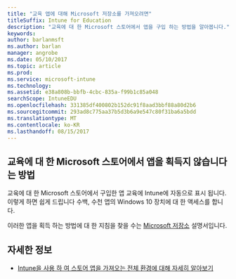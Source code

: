 ```yaml
---
title: "교육 앱에 대해 Microsoft 저장소를 가져오려면"
titleSuffix: Intune for Education
description: "교육에 대 한 Microsoft 스토어에서 앱을 구입 하는 방법을 알아봅니다."
keywords: 
author: barlanmsft
ms.author: barlan
manager: angrobe
ms.date: 05/10/2017
ms.topic: article
ms.prod: 
ms.service: microsoft-intune
ms.technology: 
ms.assetid: e38a808b-bbfb-4cbc-835a-f99b1c85a048
searchScope: IntuneEDU
ms.openlocfilehash: 331385df400802b152dc91f8aad3bbf88a80d2b6
ms.sourcegitcommit: 293ad8c775aa37b5d3b6a9e547c80f31ba6a5bdd
ms.translationtype: MT
ms.contentlocale: ko-KR
ms.lasthandoff: 08/15/2017
---
```

## <a name="how-do-i-acquire-apps-from-the-microsoft-store-for-education"></a>교육에 대 한 Microsoft 스토어에서 앱을 획득지 않습니다는 방법

교육에 대 한 Microsoft 스토어에서 구입한 앱 교육에 Intune에 자동으로 표시 됩니다. 이렇게 하면 쉽게 드립니다 수백, 수천 앱의 Windows 10 장치에 대 한 액세스를 합니다.

이러한 앱을 획득 하는 방법에 대 한 지침을 찾을 수는 [Microsoft 저장소](https://docs.microsoft.com/microsoft-store/acquire-apps-windows-store-for-business#acquire-apps) 설명서입니다.

## <a name="find-out-more"></a>자세한 정보

- [Intune을 사용 하 여 스토어 앱을 가져오는 전체 환경에 대해 자세히 알아보기](https://docs.microsoft.com/intune/deploy-use/manage-apps-you-purchased-from-the-windows-store-for-business-with-microsoft-intune)
